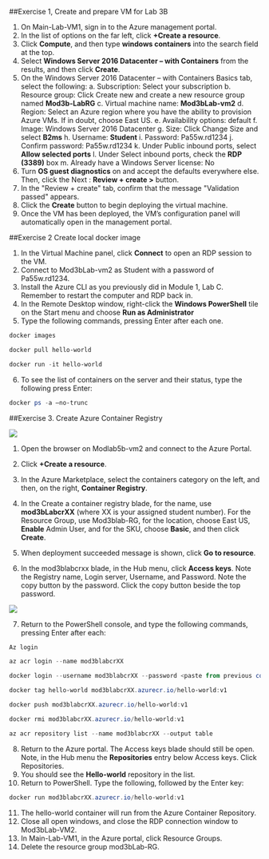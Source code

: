 ﻿##Exercise 1, Create and prepare VM for Lab 3B
1.	On Main-Lab-VM1, sign in to the Azure management portal.
2.	In the list of options on the far left, click **+Create a resource**.
3.	Click **Compute**, and then type **windows containers** into the search field at the top.
4.	Select **Windows Server 2016 Datacenter – with Containers** from the results, and then click **Create**.
5.	On the Windows Server 2016 Datacenter – with Containers Basics tab, select the following:
a.	Subscription: Select your subscription
b.	Resource group: Click Create new and create a new resource group named **Mod3b-LabRG**
c.	Virtual machine name: **Mod3bLab-vm2**
d.	Region: Select an Azure region where you have the ability to provision Azure VMs. If in doubt, choose East US.
e.	Availability options: default
f.	Image: Windows Server 2016 Datacenter
g.	Size: Click Change Size and select **B2ms**
h.	Username: **Student**
i.	Password: Pa55w.rd1234
j.	Confirm password: Pa55w.rd1234
k.	Under Public inbound ports, select **Allow selected ports**
l.	Under Select inbound ports, check the **RDP (3389)** box
m.	Already have a Windows Server license: No
6.	Turn **OS guest diagnostics** on and accept the defaults everywhere else. Then, click the Next : **Review + create >** button.
7.	In the "Review + create" tab, confirm that the message "Validation passed" appears. 
8.	Click the **Create** button to begin deploying the virtual machine.
9.	Once the VM has been deployed, the VM’s configuration panel will automatically open in the management portal.

##Exercise 2  Create local docker image
1.	In the Virtual Machine panel, click **Connect** to open an RDP session to the VM.
2.	Connect to Mod3bLab-vm2 as Student with a password of Pa55w.rd1234.
3.	Install the Azure CLI as you previously did in Module 1, Lab C.  Remember to restart the computer and RDP back in.
4.	In the Remote Desktop window, right-click the **Windows PowerShell** tile on the Start menu and choose **Run as Administrator**
5.	Type the following commands, pressing Enter after each one.

```powershell
docker images

docker pull hello-world

docker run -it hello-world
```

6.	To see the list of containers on the server and their status, type the following press Enter:

```powershell
docker ps -a –no-trunc
```

##Exercise 3.  Create Azure Container Registry

![](Images/CreateACR.png)

1.	Open the browser on Modlab5b-vm2 and connect to the Azure Portal.
2.	Click **+Create a resource**.
3.	In the Azure Marketplace, select the containers category on the left, and then, on the right, **Container Registry**.

4.	In the Create a container registry blade, for the name, use **mod3bLabcrXX** (where XX is your assigned student number).  For the Resource Group, use Mod3blab-RG, for the location, choose East US, **Enable** Admin User, and for the SKU, choose **Basic**, and then click **Create**.

5.	When deployment succeeded message is shown, click **Go to resource**.

6.	In the mod3blabcrxx blade, in the Hub menu, click **Access keys**.  Note the Registry name, Login server, Username, and Password.  Note the copy button by the password.  Click the copy button beside the top password.
 
![](Images/ACRAccessKeys.png) 
 
7.	Return to the PowerShell console, and type the following commands, pressing Enter after each:

```powershell
Az login 

az acr login --name mod3blabcrXX

docker login --username mod3blabcrXX --password <paste from previous copy> mod3blabcrxx.azurecr.io

docker tag hello-world mod3blabcrXX.azurecr.io/hello-world:v1

docker push mod3blabcrXX.azurecr.io/hello-world:v1

docker rmi mod3blabcrXX.azurecr.io/hello-world:v1

az acr repository list --name mod3blabcrXX --output table
```

8.	Return to the Azure portal.  The Access keys blade should still be open.  Note, in the Hub menu the **Repositories** entry below Access keys.  Click Repositories.
9.	You should see the **Hello-world** repository in the list.
10.	Return to PowerShell.  Type the following, followed by the Enter key:

```powershell
docker run mod3blabcrXX.azurecr.io/hello-world:v1
```

11.	The hello-world container will run from the Azure Container Repository.
12.	Close all open windows, and close the RDP connection window to Mod3bLab-VM2.
13.	In Main-Lab-VM1, in the Azure portal, click Resource Groups.
14.	Delete the resource group mod3bLab-RG.
